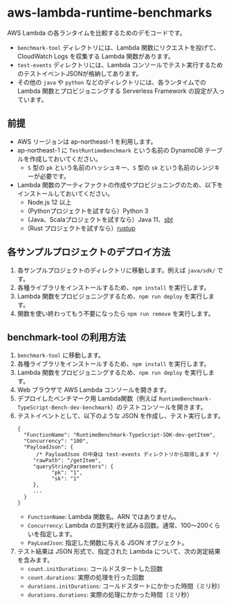 # aws-lambda-runtime-benchmarks

AWS Lambda の各ランタイムを比較するためのデモコードです。

- `benchmark-tool` ディレクトリには、Lambda 関数にリクエストを投げて、CloudWatch Logs を収集する Lambda 関数があります。
- `test-events` ディレクトリには、Lambda コンソールでテスト実行するためのテストイベントJSONが格納してあります。
- その他の `java` や `python` などのディレクトリには、各ランタイムでの Lambda 関数とプロビジョニングする Serverless Framework の設定が入っています。

## 前提

- AWS リージョンは ap-northeast-1 を利用します。
- ap-northeast-1 に `TestRuntimeBenchmark` という名前の DynamoDB テーブルを作成しておいてください。
    - `S` 型の `pk` という名前のハッシュキー、`S` 型の `sk` という名前のレンジキーが必要です。
- Lambda 関数のアーティファクトの作成やプロビジョニングのため、以下をインストールしておいてください。 
    - Node.js 12 以上 
    - (Pythonプロジェクトを試すなら）Python 3 
    - (Java、Scalaプロジェクトを試すなら）Java 11、[sbt](https://www.scala-sbt.org/1.x/docs/ja/Setup.html)
    - (Rust プロジェクトを試すなら）[rustup](https://doc.rust-lang.org/cargo/getting-started/installation.html)
    
## 各サンプルプロジェクトのデプロイ方法

1. 各サンプルプロジェクトのディレクトリに移動します。例えば `java/sdk/` です。
2. 各種ライブラリをインストールするため、`npm install` を実行します。
3. Lambda 関数をプロビジョニングするため、`npm run deploy` を実行します。
4. 関数を使い終わってもう不要になったら `npm run remove` を実行します。

## benchmark-tool の利用方法

1. `benchmark-tool` に移動します。
2. 各種ライブラリをインストールするため、`npm install` を実行します。
3. Lambda 関数をプロビジョニングするため、`npm run deploy` を実行します。
4. Web ブラウザで AWS Lambda コンソールを開きます。
5. デプロイしたベンチマーク用 Lambda関数（例えば `RuntimeBenchmark-TypeScript-Bench-dev-benchmark`）のテストコンソールを開きます。
6. テストイベントとして、以下のような JSON を作成し、テスト実行します。
    ```json5
    {
      "FunctionName": "RuntimeBenchmark-TypeScript-SDK-dev-getItem",
      "Concurrency": "100",
      "PayloadJson": { 
          /* PayloadJson の中身は test-events ディレクトリから取得します */
         "rawPath": "/getItem",
         "queryStringParameters": {
               "pk": "1",
               "sk": "1"
         },
         ...
      }
    }
    ```
   - `FunctionName`: Lambda 関数名。ARN ではありません。
   - `Concurrency`: Lambda の並列実行を試みる回数。通常、100〜200くらいを指定します。
   - `PayLoadJson`: 指定した関数に与える JSON オブジェクト。
7. テスト結果は JSON 形式で、指定された Lambda について、次の測定結果を含みます。
    - `count.initDurations`: コールドスタートした回数 
    - `count.durations`: 実際の処理を行った回数 
    - `durations.initDurations`: コールドスタートにかかった時間（ミリ秒）
    - `durations.durations`: 実際の処理にかかった時間（ミリ秒）
